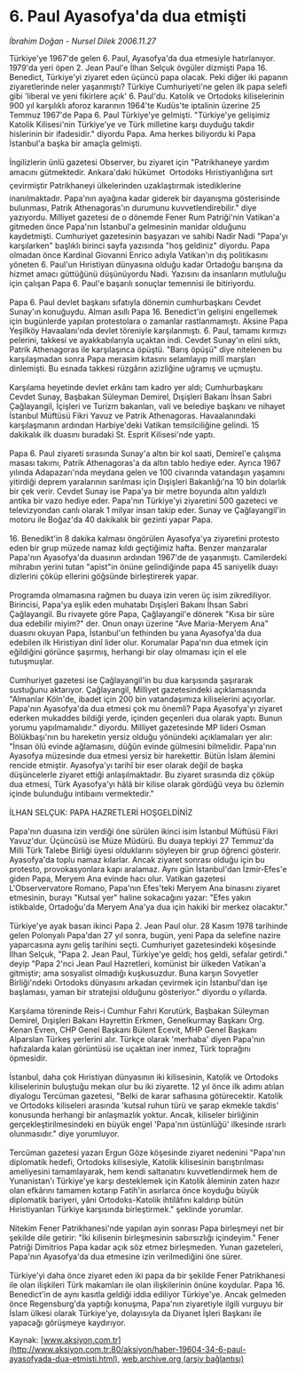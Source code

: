 # 6. Paul Ayasofya'da dua etmişti

*İbrahim Doğan - Nursel Dilek 2006.11.27*

<font class="agenda2NewsSpot">
 Türkiye'ye 1967'de gelen 6. Paul, Ayasofya'da dua etmesiyle hatırlanıyor. 1979'da yeri öpen 2. Jean Paul'e İlhan Selçuk övgüler dizmişti
</font>
<font class="newsDetail">
 Papa 16. Benedict, Türkiye'yi ziyaret eden üçüncü papa olacak. Peki diğer iki papanın ziyaretlerinde neler yaşanmıştı? Türkiye Cumhuriyeti'ne gelen ilk papa selefi gibi 'liberal ve yeni fikirlere açık' 6. Paul'du. Katolik ve Ortodoks kiliselerinin 900 yıl karşılıklı aforoz kararının 1964'te Kudüs'te iptalinin üzerine 25 Temmuz 1967'de Papa 6. Paul Türkiye'ye gelmişti. "Türkiye'ye gelişimiz Katolik Kilisesi'nin Türkiye'ye ve Türk milletine karşı duyduğu takdir hislerinin bir ifadesidir." diyordu Papa. Ama herkes biliyordu ki Papa İstanbul'a başka bir amaçla gelmişti.
 <br/>
 <br/>
 İngilizlerin ünlü gazetesi Observer, bu ziyaret için "Patrikhaneye yardım amacını gütmektedir. Ankara'daki hükümet  Ortodoks Hıristiyanlığına sırt çevirmiştir Patrikhaneyi ülkelerinden uzaklaştırmak istediklerine inanılmaktadır. Papa'nın ayağına kadar giderek bir dayanışma gösterisinde bulunması, Patrik Athenagoras'ın durumunu kuvvetlendirebilir." diye yazıyordu. Milliyet gazetesi de o dönemde Fener Rum Patriği'nin Vatikan'a gitmeden önce Papa'nın İstanbul'a gelmesinin manidar olduğunu kaydetmişti. Cumhuriyet gazetesinin başyazarı ve sahibi Nadir Nadi "Papa'yı karşılarken" başlıklı birinci sayfa yazısında "hoş geldiniz" diyordu. Papa olmadan önce Kardinal Giovanni Enrico adıyla Vatikan'ın dış politikasını yöneten 6. Paul'un Hıristiyan dünyasına olduğu kadar Ortadoğu barışına da hizmet amacı güttüğünü düşünüyordu Nadi. Yazısını da insanların mutluluğu için çalışan Papa 6. Paul'e başarılı sonuçlar temennisi ile bitiriyordu.
 <br/>
 <br/>
 Papa 6. Paul devlet başkanı sıfatıyla dönemin cumhurbaşkanı Cevdet Sunay'ın konuğuydu. Alman asıllı Papa 16. Benedict'in gelişini engellemek için bugünlerde yapılan protestolara o zamanlar rastlanmamıştı. Aksine Papa Yeşilköy Havaalanı'nda devlet töreniyle karşılanmıştı. 6. Paul, tamamı kırmızı pelerini, takkesi ve ayakkabılarıyla uçaktan indi. Cevdet Sunay'ın elini sıktı, Patrik Athenagoras ile karşılaşınca öpüştü. "Barış öpüşü" diye nitelenen bu karşılaşmadan sonra Papa merasim kıtasını selamlayıp millî marşları dinlemişti. Bu esnada takkesi rüzgârın azizliğine uğramış ve uçmuştu.
 <br/>
 <br/>
 Karşılama heyetinde devlet erkânı tam kadro yer aldı; Cumhurbaşkanı Cevdet Sunay, Başbakan Süleyman Demirel, Dışişleri Bakanı İhsan Sabri Çağlayangil, İçişleri ve Turizm bakanları, vali ve belediye başkanı ve nihayet İstanbul Müftüsü Fikri Yavuz ve Patrik Athenagoras. Havaalanındaki karşılaşmanın ardından Harbiye'deki Vatikan temsilciliğine gelindi. 15 dakikalık ilk duasını buradaki St. Esprit Kilisesi'nde yaptı.
 <br/>
 <br/>
 Papa 6. Paul ziyareti sırasında Sunay'a altın bir kol saati, Demirel'e çalışma masası takımı, Patrik Athenagoras'a da altın tablo hediye eder. Ayrıca 1967 yılında Adapazarı'nda meydana gelen ve 100 civarında vatandaşın yaşamını yitirdiği deprem yaralarının sarılması için Dışişleri Bakanlığı'na 10 bin dolarlık bir çek verir. Cevdet Sunay ise Papa'ya bir metre boyunda altın yaldızlı antika bir vazo hediye eder. Papa'nın Türkiye'yi ziyaretini 500 gazeteci ve televizyondan canlı olarak 1 milyar insan takip eder. Sunay ve Çağlayangil'in motoru ile Boğaz'da 40 dakikalık bir gezinti yapar Papa.
 <br/>
 <br/>
 16. Benedikt'in 8 dakika kalması öngörülen Ayasofya'ya ziyaretini protesto eden bir grup müzede namaz kıldı geçtiğimiz hafta. Benzer manzaralar Papa'nın Ayasofya'da duasının ardından 1967'de de yaşanmıştı. Camilerdeki mihrabın yerini tutan "apist"in önüne gelindiğinde papa 45 saniyelik duayı dizlerini çöküp ellerini göğsünde birleştirerek yapar.
 <br/>
 <br/>
 Programda olmamasına rağmen bu duaya izin veren üç isim zikrediliyor. Birincisi, Papa'ya eşlik eden muhatabı Dışişleri Bakanı İhsan Sabri Çağlayangil. Bu rivayete göre Papa, Çağlayangil'e dönerek "Kısa bir süre dua edebilir miyim?" der. Onun onayı üzerine "Ave Maria-Meryem Ana" duasını okuyan Papa, İstanbul'un fethinden bu yana Ayasofya'da dua edebilen ilk Hıristiyan dinî lider olur. Korumalar Papa'nın dua etmek için eğildiğini görünce şaşırmış, herhangi bir olay olmaması için el ele tutuşmuşlar.
 <br/>
 <br/>
 Cumhuriyet gazetesi ise Çağlayangil'in bu dua karşısında şaşırarak sustuğunu aktarıyor. Çağlayangil, Milliyet gazetesindeki açıklamasında "Almanlar Köln'de, ibadet için 200 bin vatandaşımıza kiliselerini açıyorlar. Papa'nın Ayasofya'da dua etmesi çok mu önemli? Papa Ayasofya'yı ziyaret ederken mukaddes bildiği yerde, içinden geçenleri dua olarak yaptı. Bunun yorumu yapılmamalıdır." diyordu. Milliyet gazetesinde MP lideri Osman Bölükbaşı'nın bu hareketin yersiz olduğu yönündeki açıklamaları yer alır: "İnsan ölü evinde ağlamasını, düğün evinde gülmesini bilmelidir. Papa'nın Ayasofya müzesinde dua etmesi yersiz bir harekettir. Bütün İslam âlemini rencide etmiştir. Ayasofya'yı tarihî bir eser olarak değil de başka düşüncelerle ziyaret ettiği anlaşılmaktadır. Bu ziyaret sırasında diz çöküp dua etmesi, Türk Ayasofya'yı hâlâ bir kilise olarak gördüğü veya bu özlemin içinde bulunduğu intibaını vermektedir."
 <br/>
 <br/>
 İLHAN SELÇUK: PAPA HAZRETLERİ HOŞGELDİNİZ
 <br/>
 <br/>
 Papa'nın duasına izin verdiği öne sürülen ikinci isim İstanbul Müftüsü Fikri Yavuz'dur. Üçüncüsü ise Müze Müdürü. Bu duaya tepkiyi 27 Temmuz'da Milli Türk Talebe Birliği üyesi olduklarını söyleyen bir grup öğrenci gösterir. Ayasofya'da toplu namaz kılarlar. Ancak ziyaret sonrası olduğu için bu protesto, provokasyonlara kapı aralamaz. Aynı gün İstanbul'dan İzmir-Efes'e giden Papa, Meryem Ana evinde hacı olur. Vatikan gazetesi L'Observervatore Romano, Papa'nın Efes'teki Meryem Ana binasını ziyaret etmesinin, burayı "Kutsal yer" haline sokacağını yazar: "Efes yakın istikbalde, Ortadoğu'da Meryem Ana'ya dua için hakiki bir merkez olacaktır."
 <br/>
 <br/>
 Türkiye'ye ayak basan ikinci Papa 2. Jean Paul olur. 28 Kasım 1978 tarihinde gelen Polonyalı Papa'dan 27 yıl sonra, bugün, yeni Papa da selefine nazire yaparcasına aynı geliş tarihini seçti. Cumhuriyet gazetesindeki köşesinde İlhan Selçuk, "Papa 2. Jean Paul, Türkiye'ye geldi; hoş geldi, sefalar getirdi." deyip "Papa 2'nci Jean Paul Hazretleri, komünist bir ülkeden Vatikan'a gitmiştir; ama sosyalist olmadığı kuşkusuzdur. Buna karşın Sovyetler Birliği'ndeki Ortodoks dünyasını arkadan çevirmek için İstanbul'dan işe başlaması, yaman bir stratejisi olduğunu gösteriyor." diyordu o yıllarda.
 <br/>
 <br/>
 Karşılama töreninde Reis-i Cumhur Fahri Korutürk, Başbakan Süleyman Demirel, Dışişleri Bakanı Hayrettin Erkmen, Genelkurmay Başkanı Org. Kenan Evren, CHP Genel Başkanı Bülent Ecevit, MHP Genel Başkanı Alparslan Türkeş yerlerini alır. Türkçe olarak 'merhaba' diyen Papa'nın hafızalarda kalan görüntüsü ise uçaktan iner inmez, Türk toprağını öpmesidir.
 <br/>
 <br/>
 İstanbul, daha çok Hıristiyan dünyasının iki kilisesinin, Katolik ve Ortodoks kiliselerinin buluştuğu mekan olur bu iki ziyarette. 12 yıl önce ilk adımı atılan diyalogu Tercüman gazetesi, "Belki de karar safhasına götürecektir. Katolik ve Ortodoks kiliseleri arasında 'kutsal ruhun türü ve şarap ekmekle takdis' konusunda herhangi bir anlaşmazlık yoktur. Ancak, kiliseler birliğinin gerçekleştirilmesindeki en büyük engel 'Papa'nın üstünlüğü' ilkesinde ısrarlı olunmasıdır." diye yorumluyor.
 <br/>
 <br/>
 Tercüman gazetesi yazarı Ergun Göze köşesinde ziyaret nedenini "Papa'nın diplomatik hedefi, Ortodoks kilisesiyle, Katolik kilisesinin barıştırılması ameliyesini tamamlayarak, hem kendi saltanatını kuvvetlendirmek hem de Yunanistan'ı Türkiye'ye karşı desteklemek için Katolik âleminin zaten hazır olan efkârını tamamen kotarıp Fatih'in asırlarca önce koyduğu büyük diplomatik bariyeri, yâni Ortodoks-Katolik ihtilâfını kaldırıp bütün Hıristiyanları Türkiye karşısında birleştirmek." şeklinde yorumlar.
 <br/>
 <br/>
 Nitekim Fener Patrikhanesi'nde yapılan ayin sonrası Papa birleşmeyi net bir şekilde dile getirir: "İki kilisenin birleşmesinin sabırsızlığı içindeyim." Fener Patriği Dimitrios Papa kadar açık söz etmez birleşmeden. Yunan gazeteleri, Papa'nın Ayasofya'da dua etmesine izin verilmediğini öne sürer.
 <br/>
 <br/>
 Türkiye'yi daha önce ziyaret eden iki papa da bir şekilde Fener Patrikhanesi ile olan ilişkileri Türk makamları ile olan ilişkilerinin önüne koydular. Papa 16. Benedict'in de aynı kasıtla geldiği iddia ediliyor Türkiye'ye. Ancak gelmeden önce Regensburg'da yaptığı konuşma, Papa'nın ziyaretiyle ilgili vurguyu bir İslam ülkesi olarak Türkiye'ye, dolayısıyla da Diyanet İşleri Başkanı ile yapacağı görüşmeye kaydırıyor.
 <br/>
</font>

Kaynak: [www.aksiyon.com.tr](http://www.aksiyon.com.tr:80/aksiyon/haber-19604-34-6-paul-ayasofyada-dua-etmisti.html), [web.archive.org (arşiv bağlantısı)](http://web.archive.org/web/20110811074759/http://www.aksiyon.com.tr:80/aksiyon/haber-19604-34-6-paul-ayasofyada-dua-etmisti.html)
